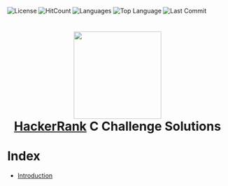![License](https://img.shields.io/github/license/aardzark/hackerrank_c_solutions?color=%236295CB&style=flat)
![HitCount](https://img.shields.io/endpoint?color=%236295CB&url=https%3A%2F%2Fhits.dwyl.com%2Faardzark%2FHackerRank_C_Solutions.json)
![Languages](https://img.shields.io/github/languages/count/aardzark/hackerrank_c_solutions?color=%236295CB&style=flat)
![Top Language](https://img.shields.io/github/languages/top/aardzark/hackerrank_c_solutions?color=%236295CB&style=flat)
![Last Commit](https://img.shields.io/github/last-commit/aardzark/hackerrank_c_solutions?color=%236295CB&style=flat)
<div>
<h1>
  <div align="center">
    <a href="https://www.hackerrank.com/zacharyromepera1"><img src="https://repository-images.githubusercontent.com/231893793/cec60480-04a9-11eb-80c4-df7359d94047" width="200"></a>
    <br>
    <a href="https://www.hackerrank.com">HackerRank</a> C Challenge Solutions
  </div>
  <br>
  <div align="left">
    Index
  </div>
</h1>
</div>

- [Introduction](#introduction)
